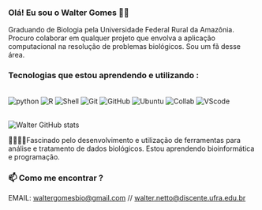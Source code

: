 ### Olá! Eu sou o Walter Gomes 👋🏾
Graduando de Biologia pela Universidade Federal Rural da Amazônia. Procuro colaborar em qualquer projeto que envolva a aplicação computacional na resolução de problemas biológicos. Sou um fã desse área.

### Tecnologias que estou aprendendo e utilizando :
<div style="display: inline_block"><br/>
  <img aling= "center" alt="python" src="https://img.shields.io/badge/Python-14354C?style=for-the-badge&logo=python&logoColor=white" />
  <img aling= "center" alt="R" src="https://img.shields.io/badge/RStudio-75AADB?style=for-the-badge&logo=RStudio&logoColor=white" /> 
  <img aling= "center" alt="Shell" src="https://img.shields.io/badge/Shell_Script-121011?style=for-the-badge&logo=gnu-bash&logoColor=white" />
  <img aling= "center" alt="Git" src="https://img.shields.io/badge/GIT-E44C30?style=for-the-badge&logo=git&logoColor=white" />
  <img aling= "center" alt="GitHub" src="https://img.shields.io/badge/GitHub-100000?style=for-the-badge&logo=github&logoColor=white" />
  <img aling= "center" alt="Ubuntu" src="https://img.shields.io/badge/Ubuntu-E95420?style=for-the-badge&logo=ubuntu&logoColor=white" />
  <img aling= "center" alt="Collab" src="https://img.shields.io/badge/Colab-F9AB00?style=for-the-badge&logo=googlecolab&color=525252" />
  <img aling= "center" alt="VScode" src="https://img.shields.io/badge/Visual_Studio_Code-0078D4?style=for-the-badge&logo=visual%20studio%20code&logoColor=white" />
</div><br/>


![Walter GitHub stats](https://github-readme-stats.vercel.app/api?username=walter&show_icons=true&theme=dracula)

💞️👨🏽‍💻Fascinado pelo desenvolvimento e utilização de ferramentas para análise e tratamento de dados biológicos.
Estou aprendendo bioinformática e programação.

### 📫 Como me encontrar ?
EMAIL: waltergomesbio@gmail.com // walter.netto@discente.ufra.edu.br
